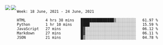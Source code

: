 <a href="https://github.com/anuraghazra/github-readme-stats">
  <img align="left" src="https://github-readme-stats.vercel.app/api?username=Tanesan&count_private=true&show_icons=true" />
</a>
<a href="https://github.com/anuraghazra/github-readme-stats">
  <img align="left" src="https://github-readme-stats.vercel.app/api/top-langs/?username=Tanesan" />
</a>

<!--START_SECTION:waka-->
```text
Week: 18 June, 2021 - 24 June, 2021

HTML         4 hrs 38 mins   ███████████████▒░░░░░░░░░   61.97 % 
Python       1 hr 10 mins    ████░░░░░░░░░░░░░░░░░░░░░   15.59 % 
JavaScript   27 mins         █▓░░░░░░░░░░░░░░░░░░░░░░░   06.12 % 
Markdown     27 mins         █▓░░░░░░░░░░░░░░░░░░░░░░░   06.11 % 
JSON         21 mins         █▒░░░░░░░░░░░░░░░░░░░░░░░   04.78 % 
```
<!--END_SECTION:waka-->
